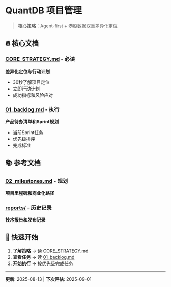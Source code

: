# QuantDB 项目管理

> **核心策略**：Agent-first + 港股数据双重差异化定位

## 🔥 核心文档

### [CORE_STRATEGY.md](./CORE_STRATEGY.md) - 必读
**差异化定位与行动计划**
- 30秒了解项目定位
- 立即行动计划
- 成功指标和风险应对

### [01_backlog.md](./01_backlog.md) - 执行
**产品待办清单和Sprint规划**
- 当前Sprint任务
- 优先级排序
- 完成标准

## 📚 参考文档

### [02_milestones.md](./02_milestones.md) - 规划
**项目里程碑和商业化路径**

### [reports/](./reports/) - 历史记录
**技术报告和发布记录**

## 🎯 快速开始

1. **了解策略** → 读 [CORE_STRATEGY.md](./CORE_STRATEGY.md)
2. **查看任务** → 读 [01_backlog.md](./01_backlog.md)
3. **开始执行** → 按优先级完成任务

---

**更新**: 2025-08-13 | **下次评估**: 2025-09-01
